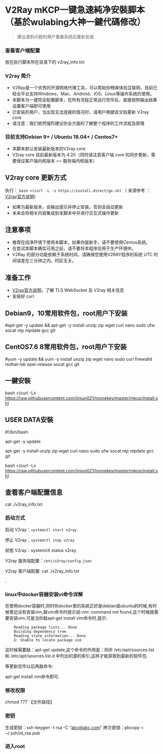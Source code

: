 # V2Ray mKCP一键急速純净安裝脚本 （基於wulabing大神一鍵代碼修改）

> 建议遇到问题的用户重置系统后重新安装

### 查看客户端配置
放在执行脚本所在目录下的 v2ray_info.txt
### V2ray 简介
* V2Ray是一个优秀的开源网络代理工具，可以帮助你畅爽体验互联网，目前已经全平台支持Windows、Mac、Android、IOS、Linux等操作系统的使用。
* 本脚本为一键完全配置脚本，在所有流程正常运行完毕后，直接按照输出结果设置客户端即可使用
* 已安装的用户，当出现无法连接的情况时，请用户根据该文档更新 V2ray core 
* 请注意：我们依然强烈建议你全方面的了解整个程序的工作流程及原理

### 目前支持Debian 9+ / Ubuntu 18.04+ / Centos7+
* 本脚本默认安装最新版本的V2ray core
* V2ray core 目前最新版本为 4.20（同时请注意客户端 core 的同步更新，需要保证客户端内核版本 >= 服务端内核版本）
## V2ray core 更新方式
执行：
`bash <(curl -L -s https://install.direct/go.sh)`
（ 来源参考 ：[V2ray官方说明](https://www.v2ray.com/chapter_00/install.html)）
* 如果为最新版本，会输出提示并停止安装。否则会自动更新
* 未来会将相关内容集成到本脚本中并进行交互式操作更新
## 注意事项
* 推荐在纯净环境下使用本脚本，如果你是新手，请不要使用Centos系统。
* 在尝试本脚本确实可用之前，请不要将本程序应用于生产环境中。
* V2Ray 的部分功能依赖于系统时间，请确保您使用V2RAY程序的系统 UTC 时间误差在三分钟之内，时区无关。
## 准备工作
* [V2ray官方说明](https://www.v2ray.com/)，了解 TLS WebSocket 及 V2ray 相关信息
* 安装好 curl
## Debian9，10常用软件包，root用户下安装

#apt-get -y update && apt-get -y install unzip zip wget curl  nano sudo ufw socat ntp ntpdate gcc git

## CentOS7.6 8常用软件包，root用户下安装

#yum -y update && yum -y install unzip zip wget nano sudo curl firewalld redhat-lsb epel-release socat gcc git

## 一鍵安裝

bash <(curl -Ls https://raw.githubusercontent.com/jinjun021/tvonekey/master/mkcp/install.sh)





## USER DATA安裝

#!/bin/bash

apt-get -y update

apt-get -y install unzip zip wget curl  nano sudo ufw socat ntp ntpdate gcc git

bash <(curl -Ls https://raw.githubusercontent.com/jinjun021/tvonekey/master/mkcp/install.sh)



## 查看客户端配置信息

cat ./v2ray_info.txt

### 启动方式

启动 V2ray：`systemctl start v2ray`

停止 V2ray：`systemctl stop v2ray`

狀態 V2ray：systemctl status v2ray


V2ray 服务端配置：`/etc/v2ray/config.json`

V2ray 客户端配置: cat ./v2ray_info.txt



.

### linux中docker容器安装vi命令详解
在使用docker容器时,同时你docker里的系统正好是debian或ubuntu的时候,有时候里边没有安装vim,敲vim命令时提示说:vim: command not found,这个时候就需要安装vim,可是当你敲apt-get install vim命令时,提示:

        Reading package lists... Done
        Building dependency tree     
        Reading state information... Done
        E: Unable to locate package vim


这时候需要敲：apt-get update,这个命令的作用是：同步 /etc/apt/sources.list 和 /etc/apt/sources.list.d 中列出的源的索引,这样才能获取到最新的软件包.

等更新完毕以后再敲命令:

apt-get install vim命令即可.

### 修改权限
chmod 777 【文件路径】

### 密钥 
生成密钥：ssh-keygen -t rsa -C “abc@abc.com”
拷贝密钥：pbcopy < ~/.ssh/id_rsa.pub

### 进入root

